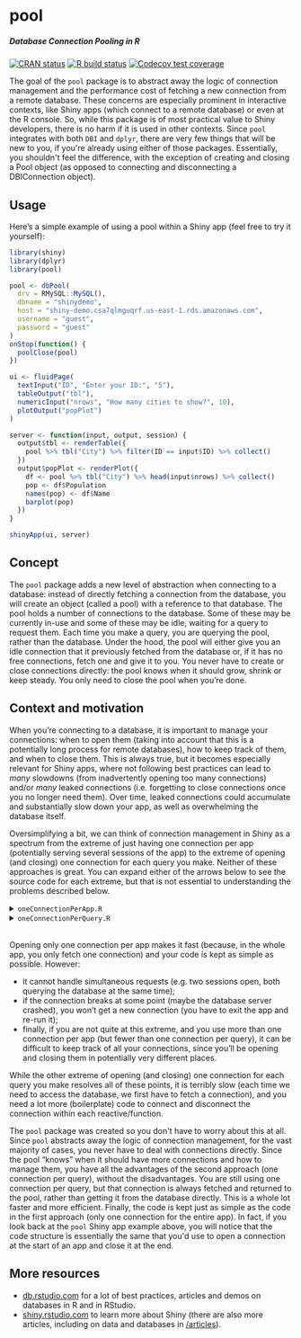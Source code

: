 pool
======
##### *Database Connection Pooling in R*

<!-- badges: start -->
[![CRAN status](https://www.r-pkg.org/badges/version/pool)](https://CRAN.R-project.org/package=pool)
[![R build status](https://github.com/rstudio/pool/workflows/R-CMD-check/badge.svg)](https://github.com/rstudio/pool/actions)
[![Codecov test coverage](https://codecov.io/gh/rstudio/pool/branch/master/graph/badge.svg)](https://codecov.io/gh/rstudio/pool?branch=master)
<!-- badges: end -->

The goal of the `pool` package is to abstract away the logic of connection management and the performance cost of fetching a new connection from a remote database. These concerns are especially prominent in interactive contexts, like Shiny apps (which connect to a remote database) or even at the R console. So, while this package is of most practical value to Shiny developers, there is no harm if it is used in other contexts. Since `pool` integrates with both `DBI` and `dplyr`, there are very few things that will be new to you, if you're already using either of those packages. Essentially, you shouldn't feel the difference, with the exception of creating and closing a Pool object (as opposed to connecting and disconnecting a DBIConnection object).

## Usage
Here’s a simple example of using a pool within a Shiny app (feel free to try it yourself):

```r
library(shiny)
library(dplyr)
library(pool)

pool <- dbPool(
  drv = RMySQL::MySQL(),
  dbname = "shinydemo",
  host = "shiny-demo.csa7qlmguqrf.us-east-1.rds.amazonaws.com",
  username = "guest",
  password = "guest"
)
onStop(function() {
  poolClose(pool)
})

ui <- fluidPage(
  textInput("ID", "Enter your ID:", "5"),
  tableOutput("tbl"),
  numericInput("nrows", "How many cities to show?", 10),
  plotOutput("popPlot")
)

server <- function(input, output, session) {
  output$tbl <- renderTable({
    pool %>% tbl("City") %>% filter(ID == input$ID) %>% collect()
  })
  output$popPlot <- renderPlot({
    df <- pool %>% tbl("City") %>% head(input$nrows) %>% collect()
    pop <- df$Population
    names(pop) <- df$Name
    barplot(pop)
  })
}

shinyApp(ui, server)
```
## Concept
The `pool` package adds a new level of abstraction when connecting to a database: instead of directly fetching a connection from the database, you will create an object (called a pool) with a reference to that database. The pool holds a number of connections to the database. Some of these may be currently in-use and some of these may be idle, waiting for a query to request them. Each time you make a query, you are querying the pool, rather than the database. Under the hood, the pool will either give you an idle connection that it previously fetched from the database or, if it has no free connections, fetch one and give it to you. You never have to create or close connections directly: the pool knows when it should grow, shrink or keep steady. You only need to close the pool when you’re done.

## Context and motivation
When you’re connecting to a database, it is important to manage your connections: when to open them (taking into account that this is a potentially long process for remote databases), how to keep track of them, and when to close them. This is always true, but it becomes especially relevant for Shiny apps, where not following best practices can lead to _many_ slowdowns (from inadvertently opening too many connections) and/or _many_ leaked connections (i.e. forgetting to close connections once you no longer need them). Over time, leaked connections could accumulate and substantially slow down your app, as well as overwhelming the database itself.  

Oversimplifying a bit, we can think of connection management in Shiny as a spectrum from the extreme of just having one connection per app (potentially serving several sessions of the app) to the extreme of opening (and closing) one connection for each query you make. Neither of these approaches is great. You can expand either of the arrows below to see the source code for each extreme, but that is not essential to understanding the problems described below.

<details>
  <summary><code>oneConnectionPerApp.R</code></summary>

```r
library(shiny)
library(dplyr)
library(DBI)

conn <- dbConnect(
    drv = RMySQL::MySQL(),
    dbname = "shinydemo",
    host = "shiny-demo.csa7qlmguqrf.us-east-1.rds.amazonaws.com",
    username = "guest",
    password = "guest"
  )
onStop(function() {
  dbDisconnect(conn)
})

ui <- fluidPage(
  textInput("ID", "Enter your ID:", "5"),
  tableOutput("tbl"),
  numericInput("nrows", "How many cities to show?", 10),
  plotOutput("popPlot")
)

server <- function(input, output, session) {
  output$tbl <- renderTable({
    conn %>% tbl("City") %>% filter(ID == input$ID) %>% collect()
  })
  output$popPlot <- renderPlot({
    df <- conn %>% tbl("City") %>% head(input$nrows) %>% collect()
    pop <- df$Population
    names(pop) <- df$Name
    barplot(pop)
  })
}

shinyApp(ui, server)
```

</details>

<details>
  <summary><code>oneConnectionPerQuery.R</code></summary>

```r
library(shiny)
library(dplyr)
library(DBI)

args <- list(
  drv = RMySQL::MySQL(),
  dbname = "shinydemo",
  host = "shiny-demo.csa7qlmguqrf.us-east-1.rds.amazonaws.com",
  username = "guest",
  password = "guest"
)

ui <- fluidPage(
  textInput("ID", "Enter your ID:", "5"),
  tableOutput("tbl"),
  numericInput("nrows", "How many cities to show?", 10),
  plotOutput("popPlot")
)

server <- function(input, output, session) {
  output$tbl <- renderTable({
    conn <- do.call(dbConnect, args)
    on.exit(dbDisconnect(conn))

    conn %>% tbl("City") %>% filter(ID == input$ID) %>% collect()
  })
  output$popPlot <- renderPlot({
    conn <- do.call(dbConnect, args)
    on.exit(dbDisconnect(conn))

    df <- conn %>% tbl("City") %>% head(input$nrows) %>% collect()
    pop <- df$Population
    names(pop) <- df$Name
    barplot(pop)
  })
}

shinyApp(ui, server)
```

</details>
<br>

Opening only one connection per app makes it fast (because, in the whole app, you only fetch one connection) and your code is kept as simple as possible. However:

- it cannot handle simultaneous requests (e.g. two sessions open, both querying the database at the same time);
- if the connection breaks at some point (maybe the database server crashed), you won’t get a new connection (you have to exit the app and re-run it);
- finally, if you are not quite at this extreme, and you use more than one connection per app (but fewer than one connection per query), it can be difficult to keep track of all your connections, since you’ll be opening and closing them in potentially very different places.

While the other extreme of opening (and closing) one connection for each query you make resolves all of these points, it is terribly slow (each time we need to access the database, we first have to fetch a connection), and
you need a lot more (boilerplate) code to connect and disconnect the connection within each reactive/function.

The `pool` package was created so you don't have to worry about this at all. Since `pool` abstracts away the logic of connection management, for the vast majority of cases, you never have to deal with connections directly. Since the pool “knows” when it should have more connections and how to manage them, you have all the advantages of the second approach (one connection per query), without the disadvantages. You are still using one connection per query, but that connection is always fetched and returned to the pool, rather than getting it from the database directly. This is a whole lot faster and more efficient. Finally, the code is kept just as simple as the code in the first approach (only one connection for the entire app). In fact, if you look back at the `pool` Shiny app example above, you will notice that the code structure is essentially the same that you'd use to open a connection at the start of an app and close it at the end.

## More resources

- [db.rstudio.com](http://db.rstudio.com/) for a lot of best practices, articles and demos on databases in R and in RStudio.
- [shiny.rstudio.com](http://shiny.rstudio.com/) to learn more about Shiny (there are also more articles, including on data and databases in [/articles](http://shiny.rstudio.com/articles/)).
